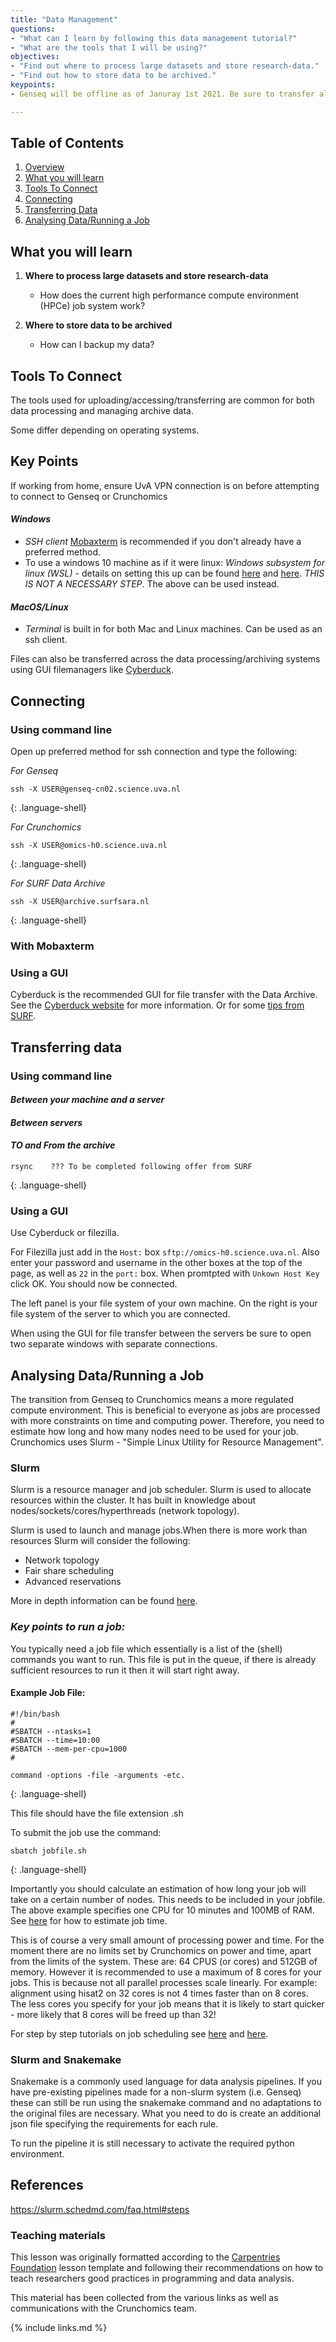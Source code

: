 ```yaml
---
title: "Data Management"
questions:
- "What can I learn by following this data management tutorial?"
- "What are the tools that I will be using?"
objectives:
- "Find out where to process large datasets and store research-data."
- "Find out how to store data to be archived."
keypoints:
- Genseq will be offline as of Januray 1st 2021. Be sure to transfer all data over to Crunchomics or the data archive before then!

---
```


## Table of Contents
1. [Overview](#overview)
2. [What you will learn](#what-you-will-learn)
3. [Tools To Connect](#tools-to-connect)
4. [Connecting](#connecting)
5. [Transferring Data](#transferring-data)
6. [Analysing Data/Running a Job](#analysing-data/running-a-job)


## What you will learn

1. **Where to process large datasets and store research-data** 
    - How does the current high performance compute environment (HPCe) job system work?
    
2. **Where to store data to be archived**
    - How can I backup my data?

## Tools To Connect

The tools used for uploading/accessing/transferring are common for both data processing and managing archive data. 



Some differ depending on operating systems.


## Key Points
If working from home, ensure UvA VPN connection is on before attempting to connect to Genseq or Crunchomics

#### _Windows_
  - _SSH client_ [Mobaxterm](https://mobaxterm.mobatek.net/download.html) is recommended if you don't already have a preferred method.
  - To use a windows 10 machine as if it were linux: _Windows subsystem for linux (WSL)_ - details on setting this up can be found [here](https://firefinch.io/wsl-2-as-a-development-environment/) and [here](https://www.windowscentral.com/install-windows-subsystem-linux-windows-10). _THIS IS NOT A NECESSARY STEP_. The above can be used instead.




#### _MacOS/Linux_
  - _Terminal_ is built in for both Mac and Linux machines. Can be used as an ssh client.



Files can also be transferred across the data processing/archiving systems using GUI filemanagers like [Cyberduck](https://cyberduck.io/).



## Connecting 
### Using command line
Open up preferred method for ssh connection and type the following:

_For Genseq_
~~~
ssh -X USER@genseq-cn02.science.uva.nl
~~~
{: .language-shell}

_For Crunchomics_
~~~
ssh -X USER@omics-h0.science.uva.nl
~~~
{: .language-shell}

_For SURF Data Archive_
~~~
ssh -X USER@archive.surfsara.nl
~~~
{: .language-shell}


### With Mobaxterm


### Using a GUI
Cyberduck is the recommended GUI for file transfer with the Data Archive. See the [Cyberduck website](https://cyberduck.io/) for more information. Or for some [tips from SURF](https://userinfo.surfsara.nl/systems/shared/archiving-high-performance).



## Transferring data
### Using command line
#### _Between your machine and a server_

#### _Between servers_


#### _TO and From the archive_

~~~
rsync    ??? To be completed following offer from SURF
~~~
{: .language-shell}

### Using a GUI

Use Cyberduck or filezilla.

For Filezilla just add in the `Host:` box `sftp://omics-h0.science.uva.nl`. Also enter your password and username in the other boxes at the top of the page, as well as `22` in the `port:` box. When promtpted with `Unkown Host Key` click OK. You should now be connected.

The left panel is your file system of your own machine. On the right is your file system of the server to which you are connected.

When using the GUI for file transfer between the servers be sure to open two separate windows with separate connections.


## Analysing Data/Running a Job
The transition from Genseq to Crunchomics means a more regulated compute environment. This is beneficial to everyone as jobs are processed with more constraints on time and computing power. Therefore, you need to estimate how long and how many nodes need to be used for your job. 
Crunchomics uses Slurm - "Simple Linux Utility for Resource Management".

### Slurm
Slurm is a resource manager and job scheduler. Slurm is used to allocate resources within the cluster. It has built in knowledge about nodes/sockets/cores/hyperthreads (network topology).

Slurm is used to launch and manage jobs.When there is more work than resources Slurm will consider the following:
  - Network topology
  - Fair share scheduling
  - Advanced reservations
  
More in depth information can be found [here](https://slurm.schedmd.com/documentation.html).




### _Key points to run a job:_


You typically need a job file which essentially is a list of the (shell) commands you want to run. This file is put in the queue, if there is already sufficient resources to run it then it will start right away. 

#### Example Job File:


~~~
#!/bin/bash
#
#SBATCH --ntasks=1
#SBATCH --time=10:00
#SBATCH --mem-per-cpu=1000
#

command -options -file -arguments -etc.
~~~
{: .language-shell}




This file should have the file extension .sh

To submit the job use the command:

~~~
sbatch jobfile.sh
~~~
{: .language-shell}

Importantly you should calculate an estimation of how long your job will take on a certain number of nodes. This needs to be included in your jobfile. The above example specifies one CPU for 10 minutes and 100MB of RAM. See [here](https://www.tchpc.tcd.ie/node/906) for how to estimate job time.

This is of course a very small amount of processing power and time. For the moment there are no limits set by Crunchomics on power and time, apart from the limits of the system. These are: 64 CPUS (or cores) and 512GB of memory. However it is recommended to use a maximum of 8 cores for your jobs. This is because not all parallel processes scale linearly. For example: alignment using hisat2 on 32 cores is not 4 times faster than on 8 cores. The less cores you specify for your job means that it is likely to start quicker - more likely that 8 cores will be freed up than 32!



For step by step tutorials on job scheduling see [here](https://hpc-carpentry.github.io/hpc-intro/13-scheduler/index.html) and  [here](https://support.ceci-hpc.be/doc/_contents/QuickStart/SubmittingJobs/SlurmTutorial.html).


### Slurm and Snakemake
Snakemake is a commonly used language for data analysis pipelines. If you have pre-existing pipelines made for a non-slurm system (i.e. Genseq) these can still be run using the snakemake command and no adaptations to the original files are necessary. What you need to do is create an additional json file specifying the requirements for each rule.

To run the pipeline it is still necessary to activate the required python environment.





## References

https://slurm.schedmd.com/faq.html#steps



### Teaching materials
This lesson was originally formatted according to the [Carpentries Foundation](https://carpentries.org/) lesson template and following their recommendations on how to teach researchers good practices in programming and data analysis.   

This material has been collected from the various links as well as communications with the Crunchomics team.

{% include links.md %}
